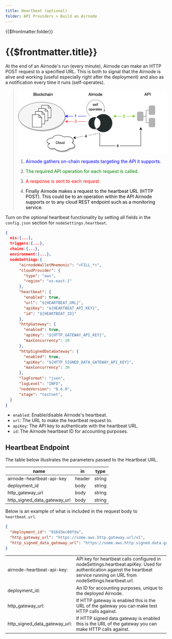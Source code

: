 ```yaml
---
title: Heartbeat (optional)
folder: API Providers > Build an Airnode
---
```


<TitleSpan>{{$frontmatter.folder}}</TitleSpan>

# {{$frontmatter.title}}

<VersionWarning/>

At the end of an Airnode's run (every minute), Airnode can make an HTTP POST
request to a specified URL. This is both to signal that the Airnode is alive and
working (useful especially right after the deployment) and also as a
notification every time it runs (self-operates).

> <img src="../../../assets/images/heartbeat.png" width="650ps"/>
>
> 1.  <p class="diagram-line" style="color:blue;">Airnode gathers on-chain requests targeting the API it supports.</p>
> 2.  <p class="diagram-line" style="color:green;">The required API operation for each request is called.</p>
> 3.  <p class="diagram-line" style="color:red;">A response is sent to each request.</p>
> 4.  <p class="diagram-line" style="color:black;">Finally Airnode makes a request to the heartbeat URL (HTTP POST). This could be to an operation within the API Airnode supports or to any cloud REST endpoint such as a monitoring service.</p>

Turn on the optional heartbeat functionality by setting all fields in the
`config.json` section for `nodeSettings.heartbeat`.

```json
{
  ois:{...},
  triggers:{...},
  chains:{...},
  environment:{...},
  nodeSettings:{
      "airnodeWalletMnemonic": "<FILL_*>",
      "cloudProvider": {
        "type": "aws",
        "region": "us-east-1"
      },
      "heartbeat": {
        "enabled": true,
        "url": "${HEARTBEAT_URL}",
        "apiKey": "${HEARTBEAT_API_KEY}",
        "id": "${HEARTBEAT_ID}"
      },
      "httpGateway": {
        "enabled": true,
        "apiKey": "${HTTP_GATEWAY_API_KEY}",
        "maxConcurrency": 20
      },
      "httpSignedDataGateway": {
        "enabled": true,
        "apiKey": "${HTTP_SIGNED_DATA_GATEWAY_API_KEY}",
        "maxConcurrency": 20
      },
      "logFormat": "json",
      "logLevel": "INFO",
      "nodeVersion": "0.6.0",
      "stage": "testnet",
  }
}
```

- `enabled`: Enable/disable Airnode's heartbeat.
- `url`: The URL to make the heartbeat request to.
- `apiKey`: The API key to authenticate with the heartbeat URL.
- `id`: The Airnode heartbeat ID for accounting purposes.

## Heartbeat Endpoint

The table below illustrates the parameters passed to the Heartbeat URL.

| name                         | in     | type   |
| ---------------------------- | ------ | ------ |
| airnode-heartbeat-api-key    | header | string |
| deployment_id                | body   | string |
| http_gateway_url             | body   | string |
| http_signed_data_gateway_url | body   | string |

Below is an example of what is included in the request body to `heartbeat.url`.

```json
{
  "deployment_id": "916d3ec80fda",
  "http_gateway_url": "https://some.aws.http.gateway.url/v1",
  "http_signed_data_gateway_url": "https://some.aws.http.signed.data.gateway.url/v1"
}
```

<table>
  <tr>
    <td>airnode-heartbeat-api-key:</td><td>API key for heartbeat calls configured in nodeSettings.heartbeat.apiKey. Used for authentication against the heartbeat service running on URL from nodeSettings.heartbeat.url.</td>
  </tr>
  <tr>
    <td>deployment_id:</td><td>An ID for accounting purposes, unique to the deployed Airnode.</td>
  </tr>
  <tr>
    <td>http_gateway_url:</td><td>If HTTP gateway is enabled this is the URL of the gateway you can make test HTTP calls against.</td>
  </tr>
    <tr>
    <td>http_signed_data_gateway_url:</td><td>If HTTP signed data gateway is enabled this is the URL of the gateway you can make HTTP calls against.</td>
  </tr>
</table>
